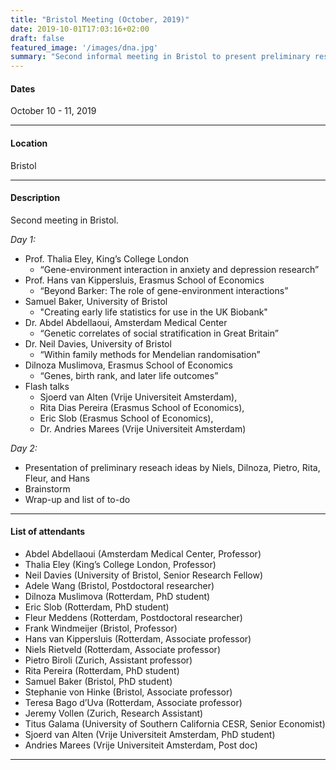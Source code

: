 ```yaml
---
title: "Bristol Meeting (October, 2019)"
date: 2019-10-01T17:03:16+02:00
draft: false
featured_image: '/images/dna.jpg'
summary: "Second informal meeting in Bristol to present preliminary research ideas and brainstorming"
---
```


#### Dates
October 10 - 11, 2019
_____

#### Location
Bristol
_____

#### Description
Second meeting in Bristol.

_Day 1:_

* Prof. Thalia Eley, King’s College London
  * “Gene-environment interaction in anxiety and depression research”
* Prof. Hans van Kippersluis, Erasmus School of Economics
  * “Beyond Barker: The role of gene-environment interactions”
* Samuel Baker, University of Bristol
  * "Creating early life statistics for use in the UK Biobank"
* Dr. Abdel Abdellaoui, Amsterdam Medical Center
  * “Genetic correlates of social stratification in Great Britain”
* Dr. Neil Davies, University of Bristol
  * “Within family methods for Mendelian randomisation”
* Dilnoza Muslimova, Erasmus School of Economics
  * “Genes, birth rank, and later life outcomes”
* Flash talks
  * Sjoerd van Alten (Vrije Universiteit Amsterdam),
  * Rita Dias Pereira (Erasmus School of Economics),
  * Eric Slob (Erasmus School of Economics),
  * Dr. Andries Marees (Vrije Universiteit Amsterdam)


_Day 2:_

* Presentation of preliminary reseach ideas by Niels, Dilnoza, Pietro, Rita, Fleur, and Hans
* Brainstorm
* Wrap-up and list of to-do

_____

#### List of attendants
* Abdel Abdellaoui (Amsterdam Medical Center, Professor)
* Thalia Eley (King’s College London, Professor)
* Neil Davies (University of Bristol, Senior Research Fellow)
* Adele Wang (Bristol, Postdoctoral researcher)
* Dilnoza Muslimova (Rotterdam, PhD student)
* Eric Slob (Rotterdam, PhD student)
* Fleur Meddens (Rotterdam, Postdoctoral researcher)
* Frank Windmeijer (Bristol, Professor)
* Hans van Kippersluis (Rotterdam, Associate professor)
* Niels Rietveld (Rotterdam, Associate professor)
* Pietro Biroli (Zurich, Assistant professor)
* Rita Pereira (Rotterdam, PhD student)
* Samuel Baker (Bristol, PhD student)
* Stephanie von Hinke (Bristol, Associate professor)
* Teresa Bago d’Uva (Rotterdam, Associate professor)
* Jeremy Vollen (Zurich, Research Assistant)
* Titus Galama (University of Southern California CESR, Senior Economist)
* Sjoerd van Alten (Vrije Universiteit Amsterdam, PhD student)
* Andries Marees (Vrije Universiteit Amsterdam, Post doc)

_____
